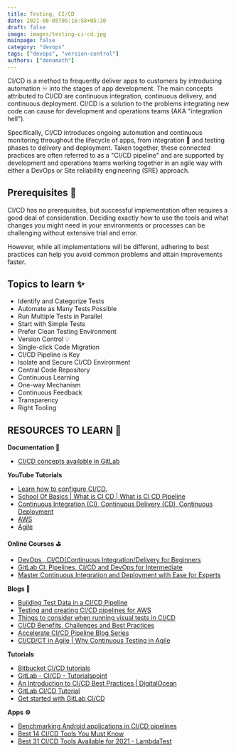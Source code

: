 ```yaml
---
title: Testing, CI/CD
date: 2021-08-05T05:16:58+05:30
draft: false
image: images/testing-ci-cd.jpg
mainpage: false
category: "devops"
tags: ["devops", "version-control"]
authors: ["donamath"]
---
```


CI/CD is a method to frequently deliver apps to customers by introducing automation ♾️ into the stages of app development. The main concepts attributed to CI/CD are continuous integration, continuous delivery, and continuous deployment. CI/CD is a solution to the problems integrating new code can cause for development and operations teams (AKA "integration hell").

Specifically, CI/CD introduces ongoing automation and continuous monitoring throughout the lifecycle of apps, from integration 🧰 and testing phases to delivery and deployment. Taken together, these connected practices are often referred to as a "CI/CD pipeline" and are supported by development and operations teams working together in an agile way with either a DevOps or Site reliability engineering (SRE) approach.

## Prerequisites 💎

CI/CD has no prerequisites, but successful implementation often requires a good deal of consideration. Deciding exactly how to use the tools and what changes you might need in your environments or processes can be challenging without extensive trial and error.

However, while all implementations will be different, adhering to best practices can help you avoid common problems and attain improvements faster.

## Topics to learn ✨

- Identify and Categorize Tests
- Automate as Many Tests Possible
- Run Multiple Tests in Parallel
- Start with Simple Tests
- Prefer Clean Testing Environment
- Version Control 💡
- Single-click Code Migration
- CI/CD Pipeline is Key
- Isolate and Secure CI/CD Environment
- Central Code Repository
- Continuous Learning
- One-way Mechanism
- Continuous Feedback
- Transparency
- Right Tooling

## RESOURCES TO LEARN 🌟

**Documentation 📜**

- [CI/CD concepts available in GitLab](https://docs.gitlab.com/ee/ci/introduction/)

**YouTube Tutorials**

- [Learn how to configure CI/CD.](https://www.youtube.com/embed/opdLqwz6tcE)
- [School Of Basics | What is CI CD | What is CI CD Pipeline](https://www.youtube.com/watch?v=k2aNsQKwyOo&t=295s)
- [Continuous Integration (CI), Continuous Delivery (CD), Continuous Deployment](https://www.youtube.com/watch?v=HjXTSbXG1k8)
- [AWS](https://www.youtube.com/watch?v=5y5rrh99S0s&t=0s)
- [Agile](https://www.youtube.com/watch?v=NpCEjtKAa20&t=0s)

**Online Courses ⛳**

- [DevOps , CI/CD(Continuous Integration/Delivery for Beginners](https://www.udemy.com/course/ci-cd-devops/)
- [GitLab CI: Pipelines, CI/CD and DevOps for Intermediate](https://www.udemy.com/course/gitlab-ci-pipelines-ci-cd-and-devops-for-beginners/)
- [Master Continuous Integration and Deployment with Ease for Experts](https://www.udemy.com/course/master-continuous-integration-and-deployment-with-ease/)

**Blogs 📝**

- [Building Test Data in a CI/CD Pipeline](https://www.iri.com/blog/test-data/building-test-data-in-cicd-pipeline/)
- [Testing and creating CI/CD pipelines for AWS](https://aws.amazon.com/blogs/devops/testing-and-creating-ci-cd-pipelines-for-aws-step-functions-using-aws-codepipeline-and-aws-codebuild/)
- [Things to consider when running visual tests in CI/CD](https://devblogs.microsoft.com/devops/things-to-consider-when-running-visual-tests-in-ci-cd-pipelines-getting-started-part-1/)
- [CI/CD Benefits, Challenges and Best Practices](https://blog.testproject.io/2021/04/22/ci-cd-benefits-challenges-best-practices-for-your-team/)
- [Accelerate CI/CD Pipeline Blog Series](https://blog.trigent.com/accelerate-ci-cd-pipeline-with-continuous-testing-blog-series-part-1/)
- [CI/CD/CT in Agile | Why Continuous Testing in Agile](https://www.perfecto.io/blog/3-big-cs-agile-development-and-testing)

**Tutorials**

- [Bitbucket CI/CD tutorials](https://www.atlassian.com/continuous-delivery/tutorials)
- [GitLab - CI/CD - Tutorialspoint](https://www.tutorialspoint.com/gitlab/gitlab_ci_cd.htm)
- [An Introduction to CI/CD Best Practices | DigitalOcean](https://www.digitalocean.com/community/tutorials/an-introduction-to-ci-cd-best-practices)
- [GitLab CI/CD Tutorial ](https://www.youtube.com/watch?v=_FQkAKtlUsM)
- [Get started with GitLab CI/CD](https://docs.gitlab.com/ee/ci/quick_start/)

**Apps ⚙️**

- [Benchmarking Android applications in CI/CD pipelines](https://circleci.com/blog/benchmarking-android/)
- [Best 14 CI/CD Tools You Must Know](https://www.katalon.com/resources-center/blog/ci-cd-tools/)
- [Best 31 CI/CD Tools Available for 2021 - LambdaTest](https://www.lambdatest.com/blog/31-best-ci-cd-tools/)
